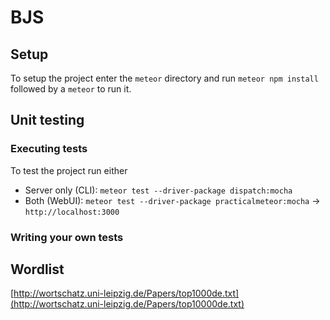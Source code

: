 # BJS

## Setup
To setup the project enter the `meteor` directory and run `meteor npm install` followed by a `meteor` to run it.


## Unit testing
### Executing tests
To test the project run either
* Server only (CLI):    `meteor test --driver-package dispatch:mocha`
* Both (WebUI):         `meteor test --driver-package practicalmeteor:mocha` -> `http://localhost:3000`

### Writing your own tests


## Wordlist
[http://wortschatz.uni-leipzig.de/Papers/top1000de.txt](http://wortschatz.uni-leipzig.de/Papers/top10000de.txt)